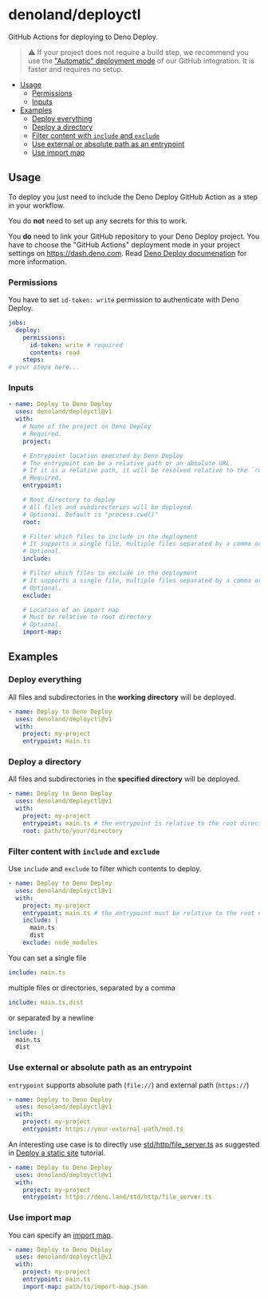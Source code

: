 # denoland/deployctl <!-- omit in toc -->

GitHub Actions for deploying to Deno Deploy.

> ⚠ If your project does not require a build step, we recommend you use the
> ["Automatic" deployment mode](https://docs.deno.com/deploy/manual/ci_github#automatic)
> of our GitHub integration. It is faster and requires no setup.

- [Usage](#usage)
  - [Permissions](#permissions)
  - [Inputs](#inputs)
- [Examples](#examples)
  - [Deploy everything](#deploy-everything)
  - [Deploy a directory](#deploy-a-directory)
  - [Filter content with `include` and `exclude`](#filter-content-with-include-and-exclude)
  - [Use external or absolute path as an entrypoint](#use-external-or-absolute-path-as-an-entrypoint)
  - [Use import map](#use-import-map)

## Usage

To deploy you just need to include the Deno Deploy GitHub Action as a step in
your workflow.

You do **not** need to set up any secrets for this to work.

You **do** need to link your GitHub repository to your Deno Deploy project. You
have to choose the "GitHub Actions" deployment mode in your project settings on
https://dash.deno.com. Read
[Deno Deploy documenation](https://docs.deno.com/deploy/manual/ci_github#github-action)
for more information.

### Permissions

You have to set `id-token: write` permission to authenticate with Deno Deploy.

```yaml
jobs:
  deploy:
    permissions:
      id-token: write # required
      contents: read
    steps:
# your steps here...
```

### Inputs

```yaml
- name: Deploy to Deno Deploy
  uses: denoland/deployctl@v1
  with:
    # Name of the project on Deno Deploy
    # Required.
    project:

    # Entrypoint location executed by Deno Deploy
    # The entrypoint can be a relative path or an absolute URL.
    # If it is a relative path, it will be resolved relative to the `root` directory.
    # Required.
    entrypoint:

    # Root directory to deploy
    # All files and subdirectories will be deployed.
    # Optional. Default is "process.cwd()"
    root:

    # Filter which files to include in the deployment
    # It supports a single file, multiple files separated by a comma or by a newline
    # Optional.
    include:

    # Filter which files to exclude in the deployment
    # It supports a single file, multiple files separated by a comma or by a newline
    # Optional.
    exclude:

    # Location of an import map
    # Must be relative to root directory
    # Optional.
    import-map:
```

## Examples

### Deploy everything

All files and subdirectories in the **working directory** will be deployed.

```yaml
- name: Deploy to Deno Deploy
  uses: denoland/deployctl@v1
  with:
    project: my-project
    entrypoint: main.ts
```

### Deploy a directory

All files and subdirectories in the **specified directory** will be deployed.

```yaml
- name: Deploy to Deno Deploy
  uses: denoland/deployctl@v1
  with:
    project: my-project
    entrypoint: main.ts # the entrypoint is relative to the root directory (path/to/your/directory/main.ts)
    root: path/to/your/directory
```

### Filter content with `include` and `exclude`

Use `include` and `exclude` to filter which contents to deploy.

```yaml
- name: Deploy to Deno Deploy
  uses: denoland/deployctl@v1
  with:
    project: my-project
    entrypoint: main.ts # the entrypoint must be relative to the root directory
    include: |
      main.ts
      dist
    exclude: node_modules
```

You can set a single file

```yaml
include: main.ts
```

multiple files or directories, separated by a comma

```yaml
include: main.ts,dist
```

or separated by a newline

```yaml
include: |
  main.ts
  dist
```

### Use external or absolute path as an entrypoint

`entrypoint` supports absolute path (`file://`) and external path (`https://`)

```yaml
- name: Deploy to Deno Deploy
  uses: denoland/deployctl@v1
  with:
    project: my-project
    entrypoint: https://your-external-path/mod.ts
```

An interesting use case is to directly use
[std/http/file_server.ts](https://deno.land/std/http/file_server.ts) as
suggested in
[Deploy a static site](https://docs.deno.com/deploy/tutorials/static-site)
tutorial.

```yaml
- name: Deploy to Deno Deploy
  uses: denoland/deployctl@v1
  with:
    project: my-project
    entrypoint: https://deno.land/std/http/file_server.ts
```

### Use import map

You can specify an [import map](https://github.com/WICG/import-maps).

```yaml
- name: Deploy to Deno Deploy
  uses: denoland/deployctl@v1
  with:
    project: my-project
    entrypoint: main.ts
    import-map: path/to/import-map.json
```
